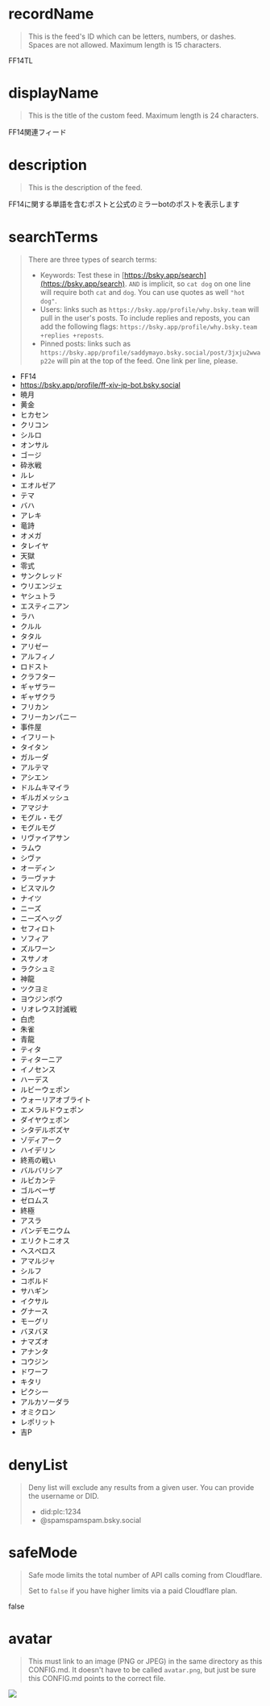 
# recordName

> This is the feed's ID which can be letters, numbers, or dashes. Spaces are not allowed. Maximum length is 15 characters.

FF14TL

# displayName

> This is the title of the custom feed. Maximum length is 24 characters.

FF14関連フィード

# description

> This is the description of the feed.

FF14に関する単語を含むポストと公式のミラーbotのポストを表示します

# searchTerms

> There are three types of search terms:
>
> - Keywords: Test these in [https://bsky.app/search](https://bsky.app/search). `AND` is implicit, so `cat dog` on one line will require both `cat` and `dog`. You can use quotes as well `"hot dog"`.
> - Users: links such as `https://bsky.app/profile/why.bsky.team` will pull in the user's posts. To include replies and reposts, you can add the following flags: `https://bsky.app/profile/why.bsky.team +replies +reposts`.
> - Pinned posts: links such as `https://bsky.app/profile/saddymayo.bsky.social/post/3jxju2wwap22e` will pin at the top of the feed. One link per line, please.

- FF14
- https://bsky.app/profile/ff-xiv-jp-bot.bsky.social
- 暁月
- 黄金
- ヒカセン
- クリコン
- シルロ
- オンサル
- ゴージ
- 砕氷戦
- ルレ
- エオルゼア
- テマ
- バハ
- アレキ
- 竜詩
- オメガ
- タレイヤ
- 天獄
- 零式
- サンクレッド
- ウリエンジェ
- ヤシュトラ
- エスティニアン
- ラハ
- クルル
- タタル
- アリゼー
- アルフィノ
- ロドスト
- クラフター
- ギャザラー
- ギャザクラ
- フリカン
- フリーカンパニー
- 事件屋
- イフリート
- タイタン
- ガルーダ
- アルテマ
- アシエン
- ドルムキマイラ
- ギルガメッシュ
- アマジナ
- モグル・モグ
- モグルモグ
- リヴァイアサン
- ラムウ
- シヴァ
- オーディン
- ラーヴァナ
- ビスマルク
- ナイツ
- ニーズ
- ニーズヘッグ
- セフィロト
- ソフィア
- ズルワーン
- スサノオ
- ラクシュミ
- 神龍
- ツクヨミ
- ヨウジンボウ
- リオレウス討滅戦
- 白虎
- 朱雀
- 青龍
- ティタ
- ティターニア
- イノセンス
- ハーデス
- ルビーウェポン
- ウォーリアオブライト
- エメラルドウェポン
- ダイヤウェポン
- シタデルボズヤ
- ゾディアーク
- ハイデリン
- 終焉の戦い
- バルバリシア
- ルビカンテ
- ゴルベーザ
- ゼロムス
- 終極
- アスラ
- パンデモニウム
- エリクトニオス
- へスぺロス
- アマルジャ
- シルフ
- コボルド
- サハギン
- イクサル
- グナース
- モーグリ
- バヌバヌ
- ナマズオ
- アナンタ
- コウジン
- ドワーフ
- キタリ
- ピクシー
- アルカソーダラ
- オミクロン
- レポリット
- 吉P

# denyList

> Deny list will exclude any results from a given user. You can provide the username or DID.
>
> - did:plc:1234
> - @spamspamspam.bsky.social

# safeMode

> Safe mode limits the total number of API calls coming from Cloudflare.
>
> Set to `false` if you have higher limits via a paid Cloudflare plan.

false

# avatar

> This must link to an image (PNG or JPEG) in the same directory as this CONFIG.md. It doesn't have to be called `avatar.png`, but just be sure this CONFIG.md points to the correct file.

![](イラスト2.png)
